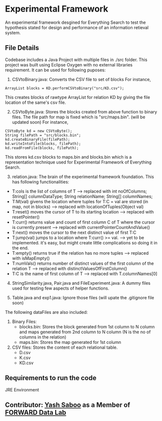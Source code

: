 # Experimental Framework
An experimental framework desgined for Everything Search to test the hypothesis stated for design and performance of an information retieval system.

## File Details
Codebase includes a Java Project with multiple files in ./src folder. This project was built using Eclipse Oxygen with no external libraries requirement. It can be used for following puposes:
1. CSVtoBinary.java: Converts the CSV file to set of blocks
For instance,
```
ArrayList blocks = KD.performCSVtoBinary("src/KD.csv");
```
This creates blocks of rawtype ArrayList for relation KD by giving the file location of the same's csv file.

2. CSVtoByte.java: Stores the blocks created from above function to binary files. The file path for map is fixed which is "src/maps.bin". (will be updated soon)
For instance,
```
CSVtoByte kd = new CSVtoByte();
String filePath = "src/blocks.bin";
kd.createBinaryFile(filePath);
kd.writeIntoFile(blocks, filePath);
kd.readFromFile(blocks, filePath);
```
This stores kd.csv blocks to maps.bin and blocks.bin which is a representation technique used for Experimental Framework of Everything Search.

3. relation.java: The brain of the experimental framework foundation. This has following functionalities:
- T:cols is the list of columns of T --> replaced with int noOfColumns; String[] columnDataType; String relationName; String[] columnNames;
- T:M(val) givens the location where tuples for T:C = val are stored (in map, not in blocks) --> replaced with locationOfTuples(Object val)
- T:reset() moves the cursor of T to its starting location --> replaced with resetPointer()
- T:curr() returns value and count of first column C of T where the cursor is currently present --> replaced with currentPointerCountAndValue()
- T:next() moves the cursor to the next distinct value of first T:C
- T:jump(val) jumps to a location where T:curr() >= val. --> yet to be implemented. it's easy, but might create little complications so doing it in the end.
- T:empty() returns true if the relation has no more tuples --> replaced with isMapEmpty()
- T:numVals() returns number of distinct values of the first column of the relation T --> replaced with distinctValuesOfFirstColumn()
- T:C is the name of first column of T --> replaced with T.columnNames[0]

4. StringSimilarity.java, Pair.java and FileExperiment.java: A dummy files used for testing few aspects of helper functions.

5. Table.java and exp1.java: Ignore those files (will upate the .gitignore file soon)

The following dataFiles are also included:
1. Binary Files:
	- blocks.bin: Stores the block generated from 1st column to N column and maps generated from 2nd column to N column (N is the no of columns in the relation)
	- maps.bin: Stores the map generated for 1st column
2. CSV files: Stores the content of each relational table.
	- D.csv
	- K.csv
	- KD.csv
					
## Requirements to run the code
JRE Environment

## Contributor: [Yash Saboo](https://github.com/yashsaboo) as a Member of [FORWARD Data Lab](http://www.forwarddatalab.org/)
